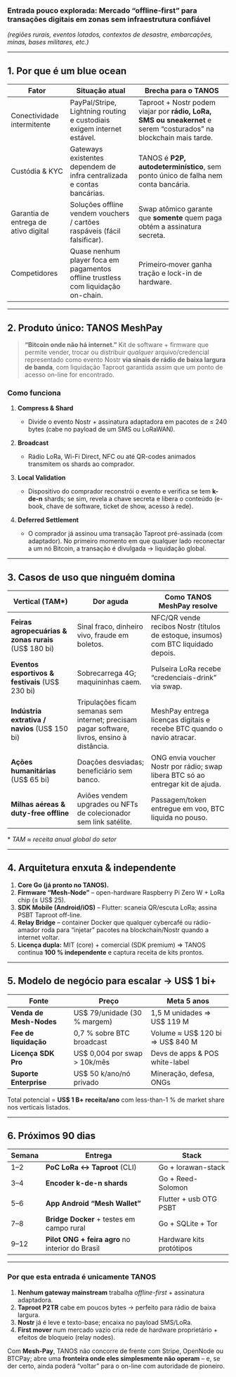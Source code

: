 ### Entrada pouco explorada: **Mercado “offline-first” para transações digitais em zonas sem infraestrutura confiável**

*(regiões rurais, eventos lotados, contextos de desastre, embarcações, minas, bases militares, etc.)*

---

## 1. Por que é um **blue ocean**

| Fator                                | Situação atual                                                                    | Brecha para o TANOS                                                                                                |
| ------------------------------------ | --------------------------------------------------------------------------------- | ------------------------------------------------------------------------------------------------------------------ |
| Conectividade intermitente           | PayPal/Stripe, Lightning routing e custodiais exigem internet estável.            | Taproot + Nostr podem viajar por **rádio, LoRa, SMS ou sneakernet** e serem “costurados” na blockchain mais tarde. |
| Custódia & KYC                       | Gateways existentes dependem de infra centralizada e contas bancárias.            | TANOS é **P2P, autodeterminístico**, sem ponto único de falha nem conta bancária.                                  |
| Garantia de entrega de ativo digital | Soluções offline vendem vouchers / cartões raspáveis (fácil falsificar).          | Swap atômico garante que **somente** quem paga obtém a assinatura secreta.                                         |
| Competidores                         | Quase nenhum player foca em pagamentos offline trustless com liquidação on-chain. | Primeiro‐mover ganha tração e lock-in de hardware.                                                                 |

---

## 2. **Produto único**: **TANOS MeshPay**

> **“Bitcoin onde não há internet.”**
> Kit de software + firmware que permite vender, trocar ou distribuir *qualquer* arquivo/credencial representado como evento Nostr **via sinais de rádio de baixa largura de banda**, com liquidação Taproot garantida assim que um ponto de acesso on-line for encontrado.

### Como funciona

1. **Compress & Shard**

   * Divide o evento Nostr + assinatura adaptadora em pacotes de ≤ 240 bytes (cabe no payload de um SMS ou LoRaWAN).
2. **Broadcast**

   * Rádio LoRa, Wi-Fi Direct, NFC ou até QR-codes animados transmitem os shards ao comprador.
3. **Local Validation**

   * Dispositivo do comprador reconstrói o evento e verifica se tem **k-de-n** shards; se sim, revela a chave secreta e libera o conteúdo (e-book, chave de software, ticket de show, acesso à rede).
4. **Deferred Settlement**

   * O comprador já assinou uma transação Taproot pré-assinada (com adaptador). No primeiro momento em que qualquer lado reconectar a um nó Bitcoin, a transação é divulgada → liquidação global.

---

## 3. **Casos de uso que ninguém domina**

| Vertical (TAM\*)                                      | Dor aguda                                                                                    | Como TANOS MeshPay resolve                                                         |
| ----------------------------------------------------- | -------------------------------------------------------------------------------------------- | ---------------------------------------------------------------------------------- |
| **Feiras agropecuárias & zonas rurais** (US\$ 180 bi) | Sinal fraco, dinheiro vivo, fraude em boletos.                                               | NFC/QR vende recibos Nostr (títulos de estoque, insumos) com BTC liquidado depois. |
| **Eventos esportivos & festivais** (US\$ 230 bi)      | Sobrecarrega 4G; maquininhas caem.                                                           | Pulseira LoRa recebe “credenciais-drink” via swap.                                 |
| **Indústria extrativa / navios** (US\$ 150 bi)        | Tripulações ficam semanas sem internet; precisam pagar software, livros, ensino à distância. | MeshPay entrega licenças digitais e recebe BTC quando o navio atracar.             |
| **Ações humanitárias** (US\$ 65 bi)                   | Doações desviadas; beneficiário sem banco.                                                   | ONG envia voucher Nostr por rádio; swap libera BTC só ao entregar kit de ajuda.    |
| **Milhas aéreas & duty-free offline**                 | Aviões vendem upgrades ou NFTs de colecionador sem link satélite.                            | Passagem/token entregue em voo, BTC liquida no pouso.                              |

\* *TAM ≈ receita anual global do setor*

---

## 4. Arquitetura enxuta & independente

1. **Core Go (já pronto no TANOS).**
2. **Firmware “Mesh-Node”** – open-hardware Raspberry Pi Zero W + LoRa chip (≤ US\$ 25).
3. **SDK Mobile (Android/iOS)** – Flutter: scaneia QR/escuta LoRa; assina PSBT Taproot off-line.
4. **Relay Bridge** – container Docker que qualquer cybercafé ou rádio-amador roda para “injetar” pacotes na blockchain/Nostr quando a internet voltar.
5. **Licença dupla:** MIT (core) + comercial (SDK premium) ⇒ TANOS continua **100 % independente** e captura receita de kits prontos.

---

## 5. Modelo de negócio para escalar → US\$ 1 bi+

| Fonte                   | Preço                         | Meta 5 anos                       |
| ----------------------- | ----------------------------- | --------------------------------- |
| **Venda de Mesh-Nodes** | US\$ 79/unidade (30 % margem) | 1,5 M unidades ⇒ US\$ 119 M       |
| **Fee de liquidação**   | 0,7 % sobre BTC broadcast     | Volume ≈ US\$ 120 bi ⇒ US\$ 840 M |
| **Licença SDK Pro**     | US\$ 0,004 por swap > 10k/mês | Devs de apps & POS white-label    |
| **Suporte Enterprise**  | US\$ 50 k/ano/nó privado      | Mineração, defesa, ONGs           |

Total potencial = **US\$ 1 B+ receita/ano** com less-than-1 % de market share nos verticais listados.

---

## 6. Próximos 90 dias

| Semana | Entrega                                          | Stack                    |
| ------ | ------------------------------------------------ | ------------------------ |
| 1–2    | **PoC LoRa <-> Taproot** (CLI)                   | Go + lorawan-stack       |
| 3–4    | **Encoder k-de-n shards**                        | Go + Reed-Solomon        |
| 5–6    | **App Android “Mesh Wallet”**                    | Flutter + usb OTG PSBT   |
| 7–8    | **Bridge Docker** + testes em campo rural        | Go + SQLite + Tor        |
| 9–12   | **Pilot ONG + feira agro** no interior do Brasil | Hardware kits protótipos |

---

### Por que esta entrada é **unicamente TANOS**

1. **Nenhum gateway mainstream** trabalha *offline-first* + assinatura adaptadora.
2. **Taproot P2TR** cabe em poucos bytes → perfeito para rádio de baixa largura.
3. **Nostr** já é leve e texto-base; encaixa no payload SMS/LoRa.
4. **First mover** num mercado vazio cria rede de hardware proprietário + efeitos de bloqueio (relay nodes).

Com **Mesh-Pay**, TANOS não concorre de frente com Stripe, OpenNode ou BTCPay; abre uma **fronteira onde eles simplesmente não operam** – e, se der certo, ainda poderá “voltar” para o on-line com autoridade de pioneiro.
